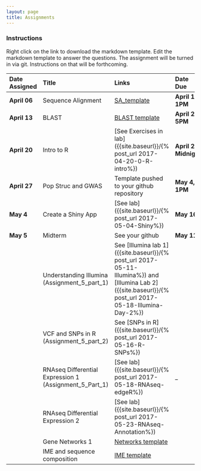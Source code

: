 ```yaml
---
layout: page
title: Assignments
---
```



### Instructions

Right click on the link to download the markdown template.  Edit the markdown template to answer the questions.  The assignment will be turned in via git.  Instructions on that will be forthcoming.

| Date Assigned | Title                                                  | Links                                                                                                                                                   | Date Due          |
|:--------------|:-------------------------------------------------------|:--------------------------------------------------------------------------------------------------------------------------------------------------------|:------------------|
| __April 06__  | Sequence Alignment                                     | [SA_template]({{site.baseurl}}/assignments/Assignment_1_SA_template.md)                                                                                 | __April 17, 1PM__ |
| __April 13__  | BLAST                                                  | [BLAST template]({{site.baseurl}}/assignments/Assignment_2_template.md)                                                                                 | __April 20, 5PM__  |
| __April 20__  | Intro to R                                             | [See Exercises in lab]({{site.baseurl}}/{% post_url 2017-04-20-0-R-intro%})                                                                             | __April 27, Midnight__   |
| __April 27__  | Pop Struc and GWAS                                     | Template pushed to your github repository                                                                                                               | __May 4, 1PM__ |
| __May 4__ | Create a Shiny App                                     | [See lab]({{site.baseurl}}/{% post_url 2017-05-04-Shiny%})                                                                                              | __May 16__ |
| __May 5__ | Midterm                                                | See your github                                                                                                                                         | __May 11__ |
|               | Understanding Illumina (Assignment_5_part_1)           | See [Illumina lab 1]({{site.baseurl}}/{% post_url 2017-05-11-Illumina%}) and [Illumina Lab 2]({{site.baseurl}}/{% post_url 2017-05-18-Illumina-Day-2%}) |                   |
|               | VCF and SNPs in R (Assignment_5_part_2)                | See [SNPs in R]({{site.baseurl}}/{% post_url 2017-05-16-R-SNPs%})                                                                                       |                   |
|               | RNAseq Differential Expression 1 (Assignment_5_Part_1) | [See lab]({{site.baseurl}}/{% post_url 2017-05-18-RNAseq-edgeR%})                                                                                       | _                 |
|               | RNAseq Differential Expression 2                       | [See lab]({{site.baseurl}}/{% post_url 2017-05-23-RNAseq-Annotation%})                                                                                  |                   |
|               | Gene Networks 1                                        | [Networks template](Assignment_7_template.Rmd)                                                                                                          |                   |
|               | IME and sequence composition                           | [IME template](Assignment_8_template.md)                                                                                                                |                   |
